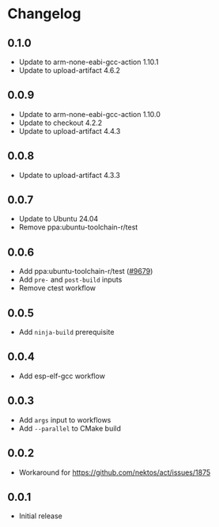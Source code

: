# Changelog

## 0.1.0
- Update to arm-none-eabi-gcc-action 1.10.1
- Update to upload-artifact 4.6.2

## 0.0.9
- Update to arm-none-eabi-gcc-action 1.10.0
- Update to checkout 4.2.2
- Update to upload-artifact 4.4.3

## 0.0.8
- Update to upload-artifact 4.3.3

## 0.0.7
- Update to Ubuntu 24.04
- Remove ppa:ubuntu-toolchain-r/test

## 0.0.6
- Add ppa:ubuntu-toolchain-r/test ([#9679](https://github.com/actions/runner-images/issues/9679))
- Add `pre-` and `post-build` inputs
- Remove ctest workflow

## 0.0.5
- Add `ninja-build` prerequisite

## 0.0.4
- Add esp-elf-gcc workflow

## 0.0.3
- Add `args` input to workflows
- Add `--parallel` to CMake build

## 0.0.2
- Workaround for https://github.com/nektos/act/issues/1875

## 0.0.1
- Initial release